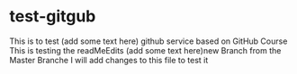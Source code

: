 # test-gitgub
This is to test (add some text here) github service based on GitHub Course
This is testing the readMeEdits (add some text here)new Branch from the Master Branche
I will add changes to this file to test it 
